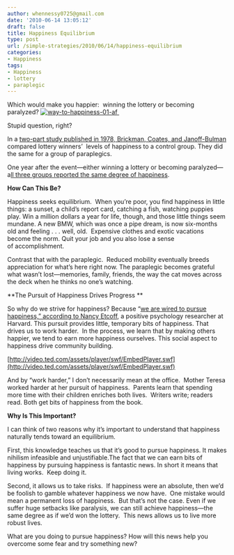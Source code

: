 ```yaml
---
author: whennessy0725@gmail.com
date: '2010-06-14 13:05:12'
draft: false
title: Happiness Equilibrium
type: post
url: /simple-strategies/2010/06/14/happiness-equilibrium
categories:
- Happiness
tags:
- Happiness
- lottery
- paraplegic
---
```


Which would make you happier:  winning the lottery or becoming paralyzed?
[![way-to-happiness-01-af]()
]() 




Stupid question, right?




In a [two-part study published in 1978, Brickman, Coates, and Janoff-Bulman](http://education.ucsb.edu/janeconoley/ed197/documents/brickman_lotterywinnersandaccidentvictims.pdf) compared lottery winners’  levels of happiness to a control group. They did the same for a group of paraplegics. 




One year after the event—either winning a lottery or becoming paralyzed—a[ll three groups reported the same degree of happiness](http://www.psychwiki.com/wiki/Hedonic_Treadmill).




**How Can This Be?**




Happiness seeks equilibrium.  When you’re poor, you find happiness in little things: a sunset, a child’s report card, catching a fish, watching puppies play. Win a million dollars a year for life, though, and those little things seem mundane. A new BMW, which was once a pipe dream, is now six-months old and feeling . . . well, old.  Expensive clothes and exotic vacations become the norm. Quit your job and you also lose a sense of accomplishment.




Contrast that with the paraplegic.  Reduced mobility eventually breeds appreciation for what’s here right now. The paraplegic becomes grateful what wasn’t lost—memories, family, friends, the way the cat moves across the deck when he thinks no one’s watching.




**The Pursuit of Happiness Drives Progress **




So why do we strive for happiness? Because “[we are wired to pursue happiness,” according to Nancy Etcoff](http://www.ted.com/talks/nancy_etcoff_on_happiness_and_why_we_want_it.html), a positive psychology researcher at Harvard. This pursuit provides little, temporary bits of happiness. That drives us to work harder.  In the process, we learn that by making others happier, we tend to earn more happiness ourselves. This social aspect to happiness drive community building. 




[http://video.ted.com/assets/player/swf/EmbedPlayer.swf](http://video.ted.com/assets/player/swf/EmbedPlayer.swf)




And by “work harder,” I don’t necessarily mean at the office.  Mother Teresa worked harder at her pursuit of happiness.  Parents learn that spending more time with their children enriches both lives.  Writers write; readers read. Both get bits of happiness from the book.




**Why Is This Important?**




I can think of two reasons why it’s important to understand that happiness naturally tends toward an equilibrium. 




First, this knowledge teaches us that it’s good to pursue happiness. It makes nihilism infeasible and unjustifiable.The fact that we can earn bits of happiness by pursuing happiness is fantastic news. In short it means that living works.  Keep doing it.




Second, it allows us to take risks.  If happiness were an absolute, then we’d be foolish to gamble whatever happiness we now have.  One mistake would mean a permanent loss of happiness.  But that’s not the case. Even if we suffer huge setbacks like paralysis, we can still achieve happiness—the same degree as if we’d won the lottery.  This news allows us to live more robust lives.




What are you doing to pursue happiness? How will this news help you overcome some fear and try something new?
